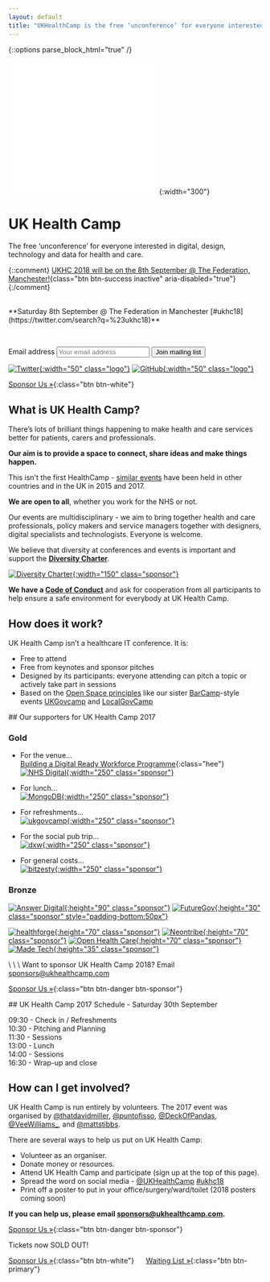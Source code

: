 ```yaml
---
layout: default
title: "UKHealthCamp is the free ‘unconference’ for everyone interested in digital, design and data for health and care"
---
```

{::options parse_block_html="true" /}

<div class="jumbotron">

![UKHealthCamp Logo](images/ukhealthcamp_logo.png){:width="300"}

# UK Health Camp
The free ‘unconference’ for everyone interested in digital, design, technology and data for health and care.

{::comment}
[UKHC 2018 will be on the 8th September @ The Federation, Manchester!](https://ti.to/ukhealthcamp/2017){class="btn btn-success inactive" aria-disabled="true"}
{:/comment}

<br>
**Saturday 8th September @ The Federation in Manchester
[#ukhc18](https://twitter.com/search?q=%23ukhc18)**

<br><!-- [Tickets SOLD OUT](https://ti.to/ukhealthcamp/2017) -->

<form action="//ukhealthcamp.us11.list-manage.com/subscribe/post?u=d6e1cdf0510d674a480518c55&amp;id=359b65b939" method="post">
<label class="sr-only" for="mce-EMAIL">Email address</label>
<input type="email" name="EMAIL" id="mce-EMAIL" placeholder="Your email address">
<button type="submit" class="btn btn-info" name="subscribe" id="mc-embedded-subscribe">Join mailing list</button>
</form>

[![Twitter](images/twitter_logo.png){:width="50" class="logo"}](https://twitter.com/UKHealthCamp)
[![GitHub](images/github_logo.png){:width="50" class="logo"}](https://github.com/UKHealthCamp)

</div>

<div class="section cta">

[Sponsor Us &raquo;][1]{:class="btn btn-white"} 

[1]: https://paper.dropbox.com/doc/UKHealthCamp-sponsorship-VwrXp3lWzdGRqQo1PGf13
[2]: https://ti.to/ukhealthcamp/2017

<!--
&nbsp;&nbsp;&nbsp;&nbsp; [Sign Up &raquo;][2]{:class="btn btn-primary"}
-->

</div>


<div class="section">

## What is UK Health Camp?
There’s lots of brilliant things happening to make health and care services better for patients, carers and professionals.

**Our aim is to provide a space to connect, share ideas and make things happen.**

This isn't the first HealthCamp - [similar events](https://en.wikipedia.org/wiki/HealthCamp) have been held in other countries and in the UK in 2015 and 2017.

**We are open to all**, whether you work for the NHS or not.

Our events are multidisciplinary - we aim to bring together health and care professionals, policy makers and service managers together with designers, digital specialists and technologists. Everyone is welcome.

We believe that diversity at conferences and events is important and support the **[Diversity Charter](https://diversitycharter.org/)**.  

[![Diversity Charter](images/diversitycharter_small.png){:width="150" class="sponsor"}](https://diversitycharter.org/)  

**We have a [Code of Conduct](/code-of-conduct)** and ask for cooperation from all participants to help ensure a safe environment for everybody at UK Health Camp.  



</div>


<div class="section blue">

## How does it work?
UK Health Camp isn’t a healthcare IT conference. It is:

- Free to attend
- Free from keynotes and sponsor pitches
- Designed by its participants: everyone attending can pitch a topic or actively take part in sessions
- Based on the [Open Space principles](https://en.wikipedia.org/wiki/Open_Space_Technology) like our sister [BarCamp](http://barcamp.org)-style events [UKGovcamp](http://www.ukgovcamp.com) and [LocalGovCamp](http://localgovdigital.info/localgovcamp/) 

</div>

<div class="section">
## Our supporters for UK Health Camp 2017

### Gold

* For the venue...  
[Building a Digital Ready Workforce Programme](https://hee.nhs.uk/our-work/developing-our-workforce/building-digital-ready-workforce){:class="hee"}  
[![NHS Digital](images/sponsors-17/gold-nhsdigital-color.png){:width="250" class="sponsor"}](https://www.digital.nhs.uk/)

* For lunch...  
[![MongoDB](images/sponsors-17/gold-mongodb-rgb.jpg){:width="250" class="sponsor"}](https://www.mongodb.com/)

* For refreshments...  
[![ukgovcamp](images/sponsors-17/bronze-ukgovcamp-color.png){:width="250" class="sponsor"}](https://www.ukgovcamp.com/)

* For the social pub trip...  
[![dxw](images/sponsors-17/gold-dxw-color.png){:width="250" class="sponsor"}](https://www.dxw.com/)  

* For general costs...  
[![bitzesty](images/sponsors-17/gold-bitzesty-black.png){:width="250" class="sponsor"}](https://bitzesty.com/)  

### Bronze

[![Answer Digital](images/sponsors-17/bronze-answerdigitalhealth.jpg){:height="90" class="sponsor"}](http://www.answerdigital.com/)
[![FutureGov](images/sponsors-17/bronze-futuregov-black.png){:height="30" class="sponsor" style="padding-bottom:50px"}](https://www.wearefuturegov.com/)

[![healthforge](images/sponsors-17/bronze-healthforge-color.jpeg){:height="70" class="sponsor"}](http://healthforge.io/)
[![Neontribe](images/sponsors-17/bronze-neontribe-black.png){:height="70" class="sponsor"}](https://www.neontribe.co.uk/)
[![Open Health Care](images/sponsors-17/bronze-openhealthcare.png){:height="70" class="sponsor"}](http://openhealthcare.org.uk/)
[![Made Tech](images/sponsors-17/made-tech-bwg-logo-small.png){:height="35" class="sponsor"}](https://www.madetech.com/)  

\\
\\
\\
Want to sponsor UK Health Camp 2018? Email [sponsors@ukhealthcamp.com](mailto:sponsors@ukhealthcamp.com)

[Sponsor Us &raquo;][1]{:class="btn btn-danger btn-sponsor"}

</div>

<div class="section orange">
## UK Health Camp 2017 Schedule - Saturday 30th September

09:30 - Check in / Refreshments  
10:30 - Pitching and Planning  
11:30 - Sessions  
13:00 - Lunch  
14:00 - Sessions  
16:30 - Wrap-up and close  

</div>

<div class="section blue">

## How can I get involved?
UK Health Camp is run entirely by volunteers. The 2017 event was organised by [@thatdavidmiller](http://twitter.com/thatdavidmiller), [@puntofisso](http://twitter.com/puntofisso), [@DeckOfPandas](http://twitter.com/deckofpandas), [@VeeWilliams_](http://twitter.com/VeeWilliams_), and [@mattstibbs](http://twitter.com/mattstibbs).

There are several ways to help us put on UK Health Camp:
- Volunteer as an organiser.
- Donate money or resources.
- Attend UK Health Camp and participate (sign up at the top of this page).
- Spread the word on social media - [@UKHealthCamp](https://twitter.com/UKHealthCamp) [#ukhc18](https://twitter.com/search?q=%23ukhc18&amp;src=typd)
- Print off a poster to put in your office/surgery/ward/toilet (2018 posters coming soon)<!--([one colour](branding/posters/poster_mono.pdf), [two colours](branding/posters/poster_twocolours.pdf)) -->

**If you can help us, please email [sponsors@ukhealthcamp.com](mailto:sponsors@ukhealthcamp.com).**

[Sponsor Us &raquo;][1]{:class="btn btn-danger btn-sponsor"}

</div>


<div class="section cta">

Tickets now SOLD OUT!

[Sponsor Us &raquo;][1]{:class="btn btn-white"}
&nbsp;&nbsp;&nbsp;&nbsp; [Waiting List &raquo;][2]{:class="btn btn-primary"}

</div>
